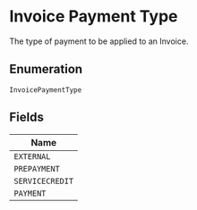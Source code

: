 
# Invoice Payment Type

The type of payment to be applied to an Invoice.

## Enumeration

`InvoicePaymentType`

## Fields

| Name |
|  --- |
| `EXTERNAL` |
| `PREPAYMENT` |
| `SERVICECREDIT` |
| `PAYMENT` |

